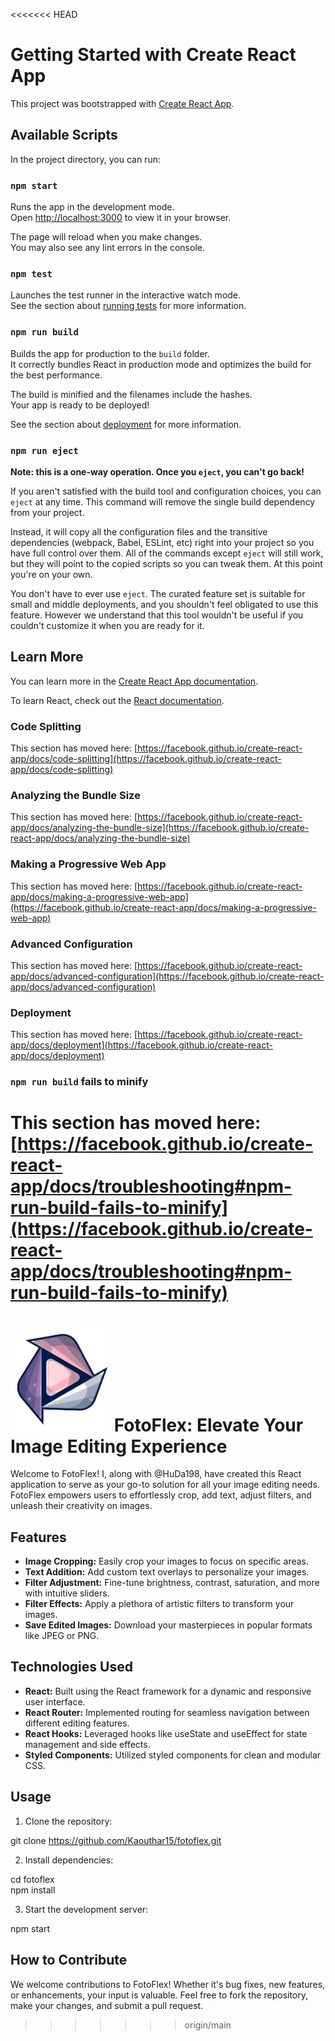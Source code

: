 <<<<<<< HEAD
# Getting Started with Create React App

This project was bootstrapped with [Create React App](https://github.com/facebook/create-react-app).

## Available Scripts

In the project directory, you can run:

### `npm start`

Runs the app in the development mode.\
Open [http://localhost:3000](http://localhost:3000) to view it in your browser.

The page will reload when you make changes.\
You may also see any lint errors in the console.

### `npm test`

Launches the test runner in the interactive watch mode.\
See the section about [running tests](https://facebook.github.io/create-react-app/docs/running-tests) for more information.

### `npm run build`

Builds the app for production to the `build` folder.\
It correctly bundles React in production mode and optimizes the build for the best performance.

The build is minified and the filenames include the hashes.\
Your app is ready to be deployed!

See the section about [deployment](https://facebook.github.io/create-react-app/docs/deployment) for more information.

### `npm run eject`

**Note: this is a one-way operation. Once you `eject`, you can't go back!**

If you aren't satisfied with the build tool and configuration choices, you can `eject` at any time. This command will remove the single build dependency from your project.

Instead, it will copy all the configuration files and the transitive dependencies (webpack, Babel, ESLint, etc) right into your project so you have full control over them. All of the commands except `eject` will still work, but they will point to the copied scripts so you can tweak them. At this point you're on your own.

You don't have to ever use `eject`. The curated feature set is suitable for small and middle deployments, and you shouldn't feel obligated to use this feature. However we understand that this tool wouldn't be useful if you couldn't customize it when you are ready for it.

## Learn More

You can learn more in the [Create React App documentation](https://facebook.github.io/create-react-app/docs/getting-started).

To learn React, check out the [React documentation](https://reactjs.org/).

### Code Splitting

This section has moved here: [https://facebook.github.io/create-react-app/docs/code-splitting](https://facebook.github.io/create-react-app/docs/code-splitting)

### Analyzing the Bundle Size

This section has moved here: [https://facebook.github.io/create-react-app/docs/analyzing-the-bundle-size](https://facebook.github.io/create-react-app/docs/analyzing-the-bundle-size)

### Making a Progressive Web App

This section has moved here: [https://facebook.github.io/create-react-app/docs/making-a-progressive-web-app](https://facebook.github.io/create-react-app/docs/making-a-progressive-web-app)

### Advanced Configuration

This section has moved here: [https://facebook.github.io/create-react-app/docs/advanced-configuration](https://facebook.github.io/create-react-app/docs/advanced-configuration)

### Deployment

This section has moved here: [https://facebook.github.io/create-react-app/docs/deployment](https://facebook.github.io/create-react-app/docs/deployment)

### `npm run build` fails to minify

This section has moved here: [https://facebook.github.io/create-react-app/docs/troubleshooting#npm-run-build-fails-to-minify](https://facebook.github.io/create-react-app/docs/troubleshooting#npm-run-build-fails-to-minify)
=======
# ![App Demo](icons.png) FotoFlex: Elevate Your Image Editing Experience

Welcome to FotoFlex! I, along with @HuDa198, have created this React application to serve as your go-to solution for all your image editing needs. FotoFlex empowers users to effortlessly crop, add text, adjust filters, and unleash their creativity on images.


## Features

- **Image Cropping:** Easily crop your images to focus on specific areas.
- **Text Addition:** Add custom text overlays to personalize your images.
- **Filter Adjustment:** Fine-tune brightness, contrast, saturation, and more with intuitive sliders.
- **Filter Effects:** Apply a plethora of artistic filters to transform your images.
- **Save Edited Images:** Download your masterpieces in popular formats like JPEG or PNG.

## Technologies Used

- **React:** Built using the React framework for a dynamic and responsive user interface.
- **React Router:** Implemented routing for seamless navigation between different editing features.
- **React Hooks:** Leveraged hooks like useState and useEffect for state management and side effects.
- **Styled Components:** Utilized styled components for clean and modular CSS.


## Usage

1. Clone the repository:

git clone https://github.com/Kaouthar15/fotoflex.git


2. Install dependencies:

cd fotoflex <br>
npm install


3. Start the development server:

npm start


## How to Contribute

We welcome contributions to FotoFlex! Whether it's bug fixes, new features, or enhancements, your input is valuable. Feel free to fork the repository, make your changes, and submit a pull request.


>>>>>>> origin/main
